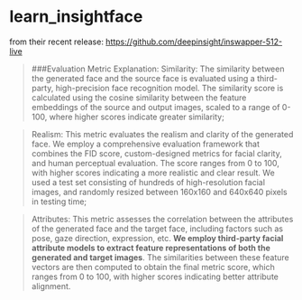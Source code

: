 # learn_insightface

from their recent release: https://github.com/deepinsight/inswapper-512-live


> ###Evaluation Metric Explanation:
> Similarity: The similarity between the generated face and the source face is evaluated using a third-party, high-precision face recognition model. The similarity score is calculated using the cosine similarity between the feature embeddings of the source and output images, scaled to a range of 0-100, where higher scores indicate greater similarity;

> Realism: This metric evaluates the realism and clarity of the generated face. We employ a comprehensive evaluation framework that combines the FID score, custom-designed metrics for facial clarity, and human perceptual evaluation. The score ranges from 0 to 100, with higher scores indicating a more realistic and clear result. We used a test set consisting of hundreds of high-resolution facial images, and randomly resized between 160x160 and 640x640 pixels in testing time;

> Attributes: This metric assesses the correlation between the attributes of the generated face and the target face, including factors such as pose, gaze direction, expression, etc. **We employ third-party facial attribute models to extract feature representations of both the generated and target images**. The similarities between these feature vectors are then computed to obtain the final metric score, which ranges from 0 to 100, with higher scores indicating better attribute alignment.
